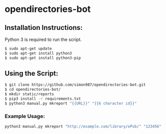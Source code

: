 # opendirectories-bot
## Installation Instructions:

Python 3 is required to run the script.    
```bash
$ sudo apt-get update
$ sudo apt-get install python3
$ sudo apt-get install python3-pip
```

## Using the Script:
```bash
$ git clone https://github.com/simon987/opendirectories-bot.git
$ cd opendirectories-bot/
$ mkdir static/reports
$ pip3 install -r requirements.txt
$ python3 manual.py mkreport "{{URL}}" "{{6 character id}}"
```

### Example Usage:
```bash
python3 manual.py mkreport "http://example.com/library/ePub/" "123456" 
```
